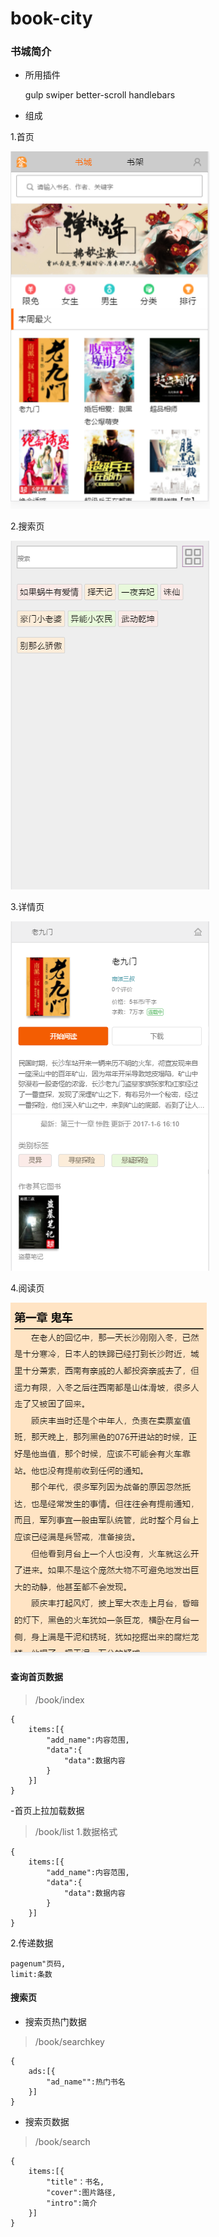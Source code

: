 # book-city
### 书城简介

- 所用插件

    gulp swiper better-scroll handlebars
- 组成

1.首页

![images](https://github.com/feylee/book-city/blob/master/img/shouye.png)

2.搜索页

![images](https://github.com/feylee/book-city/blob/master/img/sousuo.png)

3.详情页

![images](https://github.com/feylee/book-city/blob/master/img/xiangqing.png)

4.阅读页

![images](https://github.com/feylee/book-city/blob/master/img/read.png)




#### 查询首页数据
>/book/index

```
{
    items:[{
        "add_name":内容范围,
        "data":{
            "data":数据内容
        }
    }]
}
```
-首页上拉加载数据
>/book/list
1.数据格式
```
{
    items:[{
        "add_name":内容范围,
        "data":{
            "data":数据内容
        }
    }]
}
```

2.传递数据
```
pagenum"页码,
limit:条数
```

#### 搜索页
- 搜索页热门数据

>/book/searchkey

```
{
    ads:[{
        "ad_name"":热门书名
    }]
}
```
- 搜索页数据

>/book/search

```
{
    items:[{
        "title"：书名,
        "cover":图片路径,
        "intro":简介
    }]
}
```


